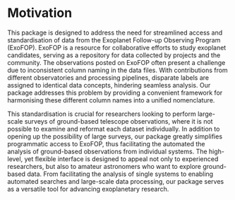 # Motivation

This package is designed to address the need for streamlined access and standardisation of data from the Exoplanet Follow-up Observing Program (ExoFOP). ExoFOP is a resource for collaborative efforts to study exoplanet candidates, serving as a repository for data collected by projects and the community. The observations posted on ExoFOP often present a challenge due to inconsistent column naming in the data files. With contributions from different observatories and processing pipelines, disparate labels are assigned to identical data concepts, hindering seamless analysis. Our package addresses this problem by providing a convenient framework for harmonising these different column names into a unified nomenclature.

This standardisation is crucial for researchers looking to perform large-scale surveys of ground-based telescope observations, where it is not possible to examine and reformat each dataset individually. In addition to opening up the possibility of large surveys, our package greatly simplifies programmatic access to ExoFOP, thus facilitating the automated the analysis of ground-based observations from individual systems. The high-level, yet flexible interface is designed to appeal not only to experienced researchers, but also to amateur astronomers who want to explore ground-based data. From facilitating the analysis of single systems to enabling automated searches and large-scale data processing, our package serves as a versatile tool for advancing exoplanetary research.